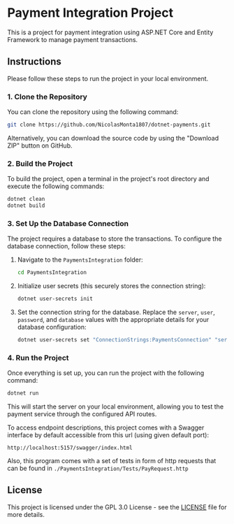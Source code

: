 # Payment Integration Project

This is a project for payment integration using ASP.NET Core and Entity Framework to manage payment transactions.

## Instructions

Please follow these steps to run the project in your local environment.

### 1. Clone the Repository

You can clone the repository using the following command:

```bash
git clone https://github.com/NicolasMonta1807/dotnet-payments.git
```

Alternatively, you can download the source code by using the "Download ZIP" button on GitHub.

### 2. Build the Project

To build the project, open a terminal in the project's root directory and execute the following commands:

```bash
dotnet clean
dotnet build
```

### 3. Set Up the Database Connection

The project requires a database to store the transactions. To configure the database connection, follow these steps:

1. Navigate to the `PaymentsIntegration` folder:

    ```bash
    cd PaymentsIntegration
    ```

2. Initialize user secrets (this securely stores the connection string):

    ```bash
    dotnet user-secrets init
    ```

3. Set the connection string for the database. Replace the `server`, `user`, `password`, and `database` values with the appropriate details for your database configuration:

    ```bash
    dotnet user-secrets set "ConnectionStrings:PaymentsConnection" "server=localhost;port=3306;user=user;password=password;database=database"
    ```

### 4. Run the Project

Once everything is set up, you can run the project with the following command:

```bash
dotnet run
```

This will start the server on your local environment, allowing you to test the payment service through the configured API routes.

To access endpoint descriptions, this project comes with a Swagger interface by default accessible from this url (using given default port):

```
http://localhost:5157/swagger/index.html
```

Also, this program comes with a set of tests in form of http requests that can be found in `./PaymentsIntegration/Tests/PayRequest.http`

## License

This project is licensed under the GPL 3.0 License - see the [LICENSE](LICENSE) file for more details.
